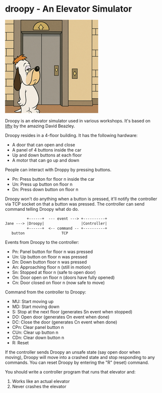 # droopy - An Elevator Simulator

![](droopy.png)

Droopy is an elevator simulator used in various workshops.
It's based on [lifty][lifty] by the amazing David Beazley. 

Droopy resides in a 4-floor building. It has the following hardware:
- A door that can open and close
- A panel of 4 buttons inside the car
- Up and down buttons at each floor
- A motor that can go up and down

People can interact with Droppy by pressing buttons.
- Pn: Press button for floor n inside the car
- Un: Press up button on floor n
- Dn: Press down button on floor n

Droopy won't do anything when a button is pressed,
it'll notify the controller via TCP socket on that a button was pressed.
The controller can send command telling Droopy what do do.


```
          +------+  --- event ---> +----------+
Jane ---> |Droopy|                 |Controller| 
          +------+  <-- command -- +----------+
   button                 TCP
```


Events from Droopy to the controller:

- Pn: Panel button for floor n was pressed
- Un: Up button on floor n was pressed
- Dn: Down button floor n was pressed
- An: Approaching floor n (still in motion)
- Sn: Stopped at floor n (safe to open door)
- On: Door open on floor n (doors have fully opened)
- Cn: Door closed on floor n (now safe to move)

Command from the controller to Droopy:

- MU: Start moving up
- MD: Start moving down
- S: Stop at the next floor (generates Sn event when stopped)
- DO: Open door (generates On event when done)
- DC: Close the door (generates Cn event when done)
- CPn: Clear panel button n
- CUn: Clear up button n
- CDn: Clear down button n
- R: Reset

If the controller sends Droopy an unsafe state (say open door when moving),
Droopy will move into a crashed state and stop responding to any commands.
You can reset Droopy by entering the "R" (reset) command.

You should write a controller program that runs that elevator and:
1. Works like an actual elevator
2. Never crashes the elevator


[lifty]: https://github.com/dabeaz/lifty
